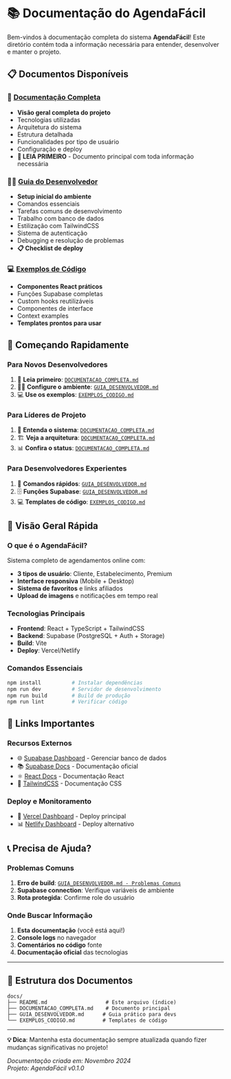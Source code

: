 # 📚 Documentação do AgendaFácil

Bem-vindos à documentação completa do sistema **AgendaFácil**! Este diretório contém toda a informação necessária para entender, desenvolver e manter o projeto.

## 📋 Documentos Disponíveis

### 📖 [Documentação Completa](./DOCUMENTACAO_COMPLETA.md)
- **Visão geral completa do projeto**
- Tecnologias utilizadas
- Arquitetura do sistema  
- Estrutura detalhada
- Funcionalidades por tipo de usuário
- Configuração e deploy
- **🎯 LEIA PRIMEIRO** - Documento principal com toda informação necessária

### 👨‍💻 [Guia do Desenvolvedor](./GUIA_DESENVOLVEDOR.md)
- **Setup inicial do ambiente**
- Comandos essenciais
- Tarefas comuns de desenvolvimento
- Trabalho com banco de dados
- Estilização com TailwindCSS
- Sistema de autenticação
- Debugging e resolução de problemas
- **📋 Checklist de deploy**

### 💻 [Exemplos de Código](./EXEMPLOS_CODIGO.md)
- **Componentes React práticos**
- Funções Supabase completas
- Custom hooks reutilizáveis
- Componentes de interface
- Context examples
- **Templates prontos para usar**

## 🚀 Começando Rapidamente

### Para Novos Desenvolvedores
1. 📖 **Leia primeiro**: [`DOCUMENTACAO_COMPLETA.md`](./DOCUMENTACAO_COMPLETA.md)
2. 👨‍💻 **Configure o ambiente**: [`GUIA_DESENVOLVEDOR.md`](./GUIA_DESENVOLVEDOR.md#-setup-inicial)
3. 💻 **Use os exemplos**: [`EXEMPLOS_CODIGO.md`](./EXEMPLOS_CODIGO.md)

### Para Líderes de Projeto
1. 📖 **Entenda o sistema**: [`DOCUMENTACAO_COMPLETA.md`](./DOCUMENTACAO_COMPLETA.md#-visão-geral)
2. 🏗️ **Veja a arquitetura**: [`DOCUMENTACAO_COMPLETA.md`](./DOCUMENTACAO_COMPLETA.md#-arquitetura-do-sistema)
3. 📊 **Confira o status**: [`DOCUMENTACAO_COMPLETA.md`](./DOCUMENTACAO_COMPLETA.md#-status-do-projeto)

### Para Desenvolvedores Experientes
1. 🔧 **Comandos rápidos**: [`GUIA_DESENVOLVEDOR.md`](./GUIA_DESENVOLVEDOR.md#-comandos-essenciais)
2. 🗄️ **Funções Supabase**: [`GUIA_DESENVOLVEDOR.md`](./GUIA_DESENVOLVEDOR.md#-trabalhar-com-banco-de-dados)
3. 💻 **Templates de código**: [`EXEMPLOS_CODIGO.md`](./EXEMPLOS_CODIGO.md)

## 🎯 Visão Geral Rápida

### O que é o AgendaFácil?
Sistema completo de agendamentos online com:
- **3 tipos de usuário**: Cliente, Estabelecimento, Premium
- **Interface responsiva** (Mobile + Desktop)
- **Sistema de favoritos** e links afiliados
- **Upload de imagens** e notificações em tempo real

### Tecnologias Principais
- **Frontend**: React + TypeScript + TailwindCSS
- **Backend**: Supabase (PostgreSQL + Auth + Storage)
- **Build**: Vite
- **Deploy**: Vercel/Netlify

### Comandos Essenciais
```bash
npm install          # Instalar dependências
npm run dev          # Servidor de desenvolvimento
npm run build        # Build de produção
npm run lint         # Verificar código
```

## 🔗 Links Importantes

### Recursos Externos
- 🌐 [Supabase Dashboard](https://app.supabase.com) - Gerenciar banco de dados
- 📚 [Supabase Docs](https://supabase.com/docs) - Documentação oficial
- ⚛️ [React Docs](https://reactjs.org/docs) - Documentação React
- 🎨 [TailwindCSS](https://tailwindcss.com/docs) - Documentação CSS

### Deploy e Monitoramento
- 🚀 [Vercel Dashboard](https://vercel.com/dashboard) - Deploy principal
- 📊 [Netlify Dashboard](https://app.netlify.com) - Deploy alternativo

## 📞 Precisa de Ajuda?

### Problemas Comuns
1. **Erro de build**: [`GUIA_DESENVOLVEDOR.md - Problemas Comuns`](./GUIA_DESENVOLVEDOR.md#-problemas-comuns-e-soluções)
2. **Supabase connection**: Verifique variáveis de ambiente
3. **Rota protegida**: Confirme role do usuário

### Onde Buscar Informação
1. **Esta documentação** (você está aqui!) 
2. **Console logs** no navegador
3. **Comentários no código** fonte
4. **Documentação oficial** das tecnologias

---

## 📁 Estrutura dos Documentos

```
docs/
├── README.md                   # Este arquivo (índice)
├── DOCUMENTACAO_COMPLETA.md    # Documento principal 
├── GUIA_DESENVOLVEDOR.md      # Guia prático para devs
└── EXEMPLOS_CODIGO.md         # Templates de código
```

---

**💡 Dica**: Mantenha esta documentação sempre atualizada quando fizer mudanças significativas no projeto!

*Documentação criada em: Novembro 2024*  
*Projeto: AgendaFácil v0.1.0* 